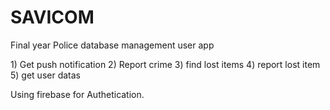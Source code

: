 # SAVICOM
 Final year Police database management user app
 
 
 <FUNCTION>
 1) Get push notification 
 2) Report crime
 3) find lost items 
 4) report lost item 
 5) get user datas
 
 Using firebase for Authetication.
